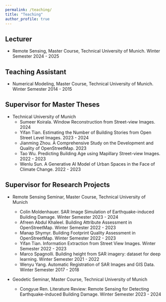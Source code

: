 ```yaml
---
permalink: /teaching/
title: "Teaching"
author_profile: true
---
```


## Lecturer
- Remote Sensing, Master Course, Technical University of Munich. Winter Semester 2024 - 2025

## Teaching Assistant
- Numerical Modeling, Master Course, Technical University of Munich. Winter Semester 2014 - 2015

## Supervisor for Master Theses
- Technical University of Munich
  - Sumeer Koirala. Window Reconstruction from Street-view Images. 2024
  - Yifan Tian. Estimating the Number of Building Stories from Open Street Level Images. 2023 - 2024
  - Jianming Zhou. A Comprehensive Study on the Development and Quality of OpenStreetMap. 2023
  - Tao Wu. Predicting Building Age using Mapillary Street-view Images. 2022 - 2023
  - Wenlu Sun. A Generative AI Model of Urban Spaces in the Face of Climate Change. 2022 - 2023

## Supervisor for Research Projects
- Remote Sensing Seminar, Master Course, Technical University of Munich
  - Colin Moldenhauer. SAR Image Simulation of Earthquake-induced Building Damage. Winter Semester 2023 - 2024
  - Afreen Abdul Khaleel. Building Attribute Assessment in OpenStreetMap. Winter Semester 2022 - 2023
  - Manap Shymyr. Building Footprint Quality Assessment in OpenStreetMap. Winter Semester 2022 - 2023
  - Yifan Tian. Information Extraction from Street View Images. Winter Semester 2022 - 2023
  - Marco Spagnolli. Building height from SAR imagery: dataset for deep learning. Winter Semester 2021 - 2022
  - Wenyu Yang. Automatic Registration of SAR Images and GIS Data. Winter Semester 2017 - 2018

- Geodetic Seminar, Master Course, Technical University of Munich
  - Congyue Ren. Literature Review: Remote Sensing for Detecting Earthquake-induced Building Damage. Winter Semester 2023 - 2024
